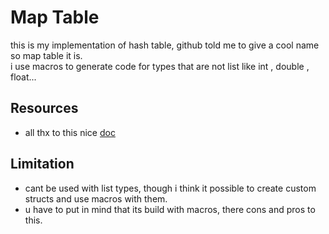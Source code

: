 # Map Table
this is my implementation of hash table, github told me to give a cool name so map table it is.    
i use macros to generate code for types that are not list like int , double , float...   

## Resources
-   all thx to this nice [doc](https://github.com/jamesroutley/write-a-hash-table/tree/master/07-appendix) 

## Limitation
-   cant be used with list types, though i think it possible to create custom structs and use macros with them. 
-   u have to put in mind that its build with macros, there cons and pros to this.   
